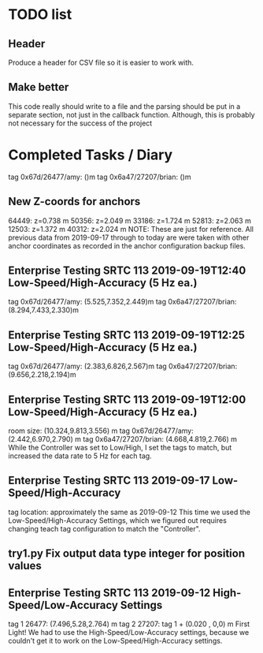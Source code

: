 # TODO list

## Header
Produce a header for CSV file so it is easier to work with.

## Make better
This code really should write to a file and the parsing should be put in a
separate section, not just in the callback function.  Although, this is
probably not necessary for the success of the project

# Completed Tasks / Diary
tag 0x67d/26477/amy: ()m
tag 0x6a47/27207/brian: ()m

## New Z-coords for anchors
64449: z=0.738 m
50356: z=2.049 m
33186: z=1.724 m
52813: z=2.063 m
12503: z=1.372 m
40312: z=2.024 m
NOTE: These are just for reference.  All previous data from 2019-09-17 through
to today are were taken with other anchor coordinates as recorded in the anchor
configuration backup files.

## Enterprise Testing SRTC 113 2019-09-19T12:40 Low-Speed/High-Accuracy (5 Hz ea.)
tag 0x67d/26477/amy: (5.525,7.352,2.449)m
tag 0x6a47/27207/brian: (8.294,7.433,2.330)m


## Enterprise Testing SRTC 113 2019-09-19T12:25 Low-Speed/High-Accuracy (5 Hz ea.)
tag 0x67d/26477/amy: (2.383,6.826,2.567)m
tag 0x6a47/27207/brian: (9.656,2.218,2.194)m

## Enterprise Testing SRTC 113 2019-09-19T12:00 Low-Speed/High-Accuracy (5 Hz ea.)
room size: (10.324,9.813,3.556) m
tag 0x67d/26477/amy: (2.442,6.970,2.790) m
tag 0x6a47/27207/brian: (4.668,4.819,2.766) m
While the Controller was set to Low/High, I set the tags to match, but
increased the data rate to 5 Hz for each tag.

## Enterprise Testing SRTC 113 2019-09-17 Low-Speed/High-Accuracy
tag location: approximately the same as 2019-09-12
This time we used the Low-Speed/High-Accuracy Settings, which we figured out
requires changing teach tag configuration to match the "Controller".

## try1.py Fix output data type integer for position values

## Enterprise Testing SRTC 113 2019-09-12 High-Speed/Low-Accuracy Settings
tag 1 26477: (7.496,5.28,2.764) m
tag 2 27207: tag 1 + (0.020 , 0,0) m
First Light!
We had to use the High-Speed/Low-Accuracy settings, because we couldn't get it
to work on the Low-Speed/High-Accuracy settings.

